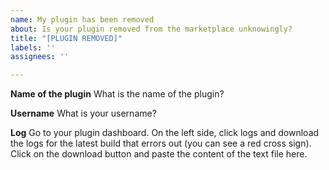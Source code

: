 ```yaml
---
name: My plugin has been removed
about: Is your plugin removed from the marketplace unknowingly?
title: "[PLUGIN REMOVED]"
labels: ''
assignees: ''

---
```


**Name of the plugin**
What is the name of the plugin?

**Username**
What is your username?

**Log**
Go to your plugin dashboard. On the left side, click logs and download the logs for the latest build that errors out (you can see a red cross sign). Click on the download button and paste the content of the text file here.
